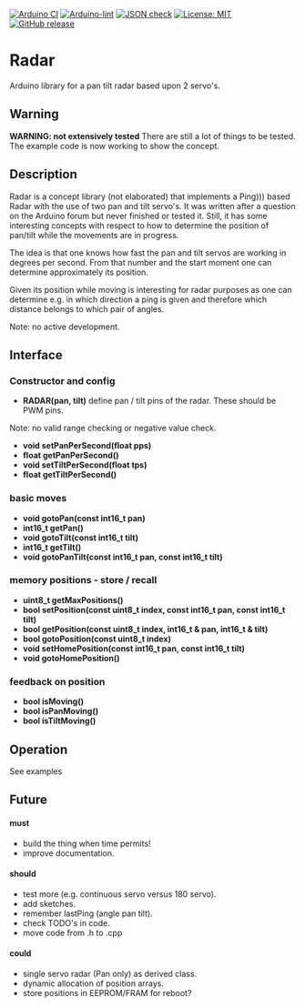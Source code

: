 
[![Arduino CI](https://github.com/RobTillaart/Radar/workflows/Arduino%20CI/badge.svg)](https://github.com/marketplace/actions/arduino_ci)
[![Arduino-lint](https://github.com/RobTillaart/RADAR/actions/workflows/arduino-lint.yml/badge.svg)](https://github.com/RobTillaart/RADAR/actions/workflows/arduino-lint.yml)
[![JSON check](https://github.com/RobTillaart/RADAR/actions/workflows/jsoncheck.yml/badge.svg)](https://github.com/RobTillaart/RADAR/actions/workflows/jsoncheck.yml)
[![License: MIT](https://img.shields.io/badge/license-MIT-green.svg)](https://github.com/RobTillaart/Radar/blob/master/LICENSE)
[![GitHub release](https://img.shields.io/github/release/RobTillaart/Radar.svg?maxAge=3600)](https://github.com/RobTillaart/Radar/releases)


# Radar

Arduino library for a pan tilt radar based upon 2 servo's.


## Warning

**WARNING: not extensively tested**
There are still a lot of things to be tested.  
The example code is now working to show the concept.


## Description

Radar is a concept library (not elaborated) that implements a Ping))) based Radar
with the use of two pan and tilt servo's. 
It was written after a question on the Arduino forum but never finished or tested it. 
Still, it has some interesting concepts with respect to how to determine the position 
of pan/tilt while the movements are in progress. 

The idea is that one knows how fast the pan and tilt servos are working in degrees per second.
From that number and the start moment one can determine approximately its position. 

Given its position while moving is interesting for radar purposes as one can determine e.g.
in which direction a ping is given and therefore which distance belongs to which pair of angles.

Note: no active development.


## Interface

### Constructor and config

- **RADAR(pan, tilt)** define pan / tilt pins of the radar. These should be PWM pins.

Note: no valid range checking or negative value check.
- **void setPanPerSecond(float pps)**
- **float getPanPerSecond()**
- **void setTiltPerSecond(float tps)**
- **float getTiltPerSecond()**


### basic moves

- **void gotoPan(const int16_t pan)**
- **int16_t getPan()**
- **void  gotoTilt(const int16_t tilt)**
- **int16_t getTilt()**
- **void gotoPanTilt(const int16_t pan, const int16_t tilt)**


### memory positions - store / recall

- **uint8_t getMaxPositions()**
- **bool setPosition(const uint8_t index, const int16_t pan, const int16_t tilt)**
- **bool getPosition(const uint8_t index, int16_t & pan, int16_t & tilt)**
- **bool gotoPosition(const uint8_t index)**
- **void setHomePosition(const int16_t pan, const int16_t tilt)**
- **void gotoHomePosition()**


### feedback on position

- **bool isMoving()**
- **bool isPanMoving()**
- **bool isTiltMoving()**


## Operation

See examples


## Future

#### must
- build the thing when time permits!
- improve documentation.

#### should
- test more (e.g. continuous servo versus 180 servo).
- add sketches.
- remember lastPing (angle pan tilt).
- check TODO's in code.
- move code from .h to .cpp


#### could
- single servo radar (Pan only) as derived class.
- dynamic allocation of position arrays.
- store positions in EEPROM/FRAM for reboot?


